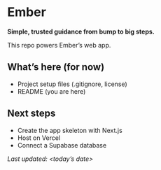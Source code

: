 # Ember

**Simple, trusted guidance from bump to big steps.**

This repo powers Ember’s web app.

## What’s here (for now)
- Project setup files (.gitignore, license)
- README (you are here)

## Next steps
- Create the app skeleton with Next.js
- Host on Vercel
- Connect a Supabase database

_Last updated: <today’s date>_
